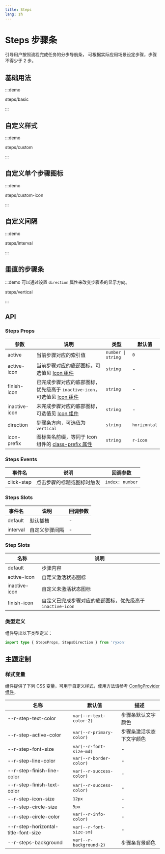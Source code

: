```yaml
---
title: Steps
lang: zh
---
```


# Steps 步骤条

引导用户按照流程完成任务的分步导航条， 可根据实际应用场景设定步骤，步骤不得少于 2 步。

## 基础用法

:::demo

steps/basic

:::

## 自定义样式

:::demo

steps/custom

:::

## 自定义单个步骤图标

:::demo

steps/custom-icon

:::

## 自定义间隔

:::demo

steps/interval

:::

## 垂直的步骤条

:::demo 可以通过设置 `direction` 属性来改变步骤条的显示方向。

steps/vertical

:::

## API

### Steps Props

| 参数 | 说明 | 类型 | 默认值 |
| --- | --- | --- | --- |
| active | 当前步骤对应的索引值 | `number \| string` | `0` |
| active-icon | 当前步骤对应的底部图标，可选值见 [Icon 组件](/zh/component/icon.html#api) | `string` | - |
| finish-icon | 已完成步骤对应的底部图标，优先级高于 `inactive-icon`，可选值见 [Icon 组件](/zh/component/icon.html#api) | `string` | - |
| inactive-icon | 未完成步骤对应的底部图标，可选值见 [Icon 组件](/zh/component/icon.html#api) | `string` | - |
| direction | 步骤条方向，可选值为 `vertical` | `string` | `horizontal` |
| icon-prefix | 图标类名前缀，等同于 Icon 组件的 [class-prefix 属性](/zh/component/icon.html#api) | `string` | `r-icon` |

### Steps Events

| 事件名     | 说明                       | 回调参数        |
| ---------- | -------------------------- | --------------- |
| click-step | 点击步骤的标题或图标时触发 | `index: number` |

### Steps Slots

| 事件名   | 说明           | 回调参数 |
| -------- | -------------- | -------- |
| default  | 默认插槽       | -        |
| interval | 自定义步骤间隔 | -        |

### Step Slots

| 名称          | 说明                                                       |
| ------------- | ---------------------------------------------------------- |
| default       | 步骤内容                                                   |
| active-icon   | 自定义激活状态图标                                         |
| inactive-icon | 自定义未激活状态图标                                       |
| finish-icon   | 自定义已完成步骤对应的底部图标，优先级高于 `inactive-icon` |

### 类型定义

组件导出以下类型定义：

```ts
import type { StepsProps, StepsDirection } from 'ryxon'
```

## 主题定制

### 样式变量

组件提供了下列 CSS 变量，可用于自定义样式，使用方法请参考 [ConfigProvider 组件](#/zh-CN/config-provider)。

| 名称 | 默认值 | 描述 |
| --- | --- | --- |
| --r-step-text-color | `var(--r-text-color-2)` | 步骤条默认文字颜色 |
| --r-step-active-color | `var(--r-primary-color)` | 步骤条激活状态下文字颜色 |
| --r-step-font-size | `var(--r-font-size-md)` | - |
| --r-step-line-color | `var(--r-border-color)` | - |
| --r-step-finish-line-color | `var(--r-success-color)` | - |
| --r-step-finish-text-color | `var(--r-success-color)` | - |
| --r-step-icon-size | `12px` | - |
| --r-step-circle-size | `5px` | - |
| --r-step-circle-color | `var(--r-info-color)` | - |
| --r-step-horizontal-title-font-size | `var(--r-font-size-sm)` | - |
| --r-steps-background | `var(--r-background-2)` | 步骤条背景颜色 |
